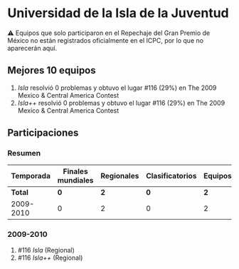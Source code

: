 # Universidad de la Isla de la Juventud

:warning: Equipos que solo participaron en el Repechaje del Gran Premio de México no están registrados oficialmente en el ICPC, por lo que no aparecerán aquí.

## Mejores 10 equipos

1. _Isla_ resolvió 0 problemas y obtuvo el lugar #116 (29%) en The 2009 Mexico & Central America Contest
1. _Isla++_ resolvió 0 problemas y obtuvo el lugar #116 (29%) en The 2009 Mexico & Central America Contest

## Participaciones

### Resumen

| Temporada | Finales mundiales | Regionales | Clasificatorios | Equipos |
| --- | --- | --- | --- | --- |
| **Total** | **0** | **2** | **0** | **2** |
| 2009-2010 | 0 | 2 | 0 | 2 |

### 2009-2010

1. #116 _Isla_ (Regional)
1. #116 _Isla++_ (Regional)



